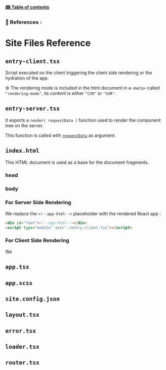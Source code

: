 [**🕮 Table of contents**](/Readme.md)

### 🦚 References : 

# Site Files Reference

## `entry-client.tsx`

Script executed on the client triggering the client side rendering or the hydration of the app.

⚙️ The rendering mode is included in the html document in a `<meta>` called `"rendering-mode"`, its content is either `"CSR"` or `"SSR"`.

## `entry-server.tsx`

It exports a `render( requestData )` function used to render the component tree on the server.

This function is called with [`requestData`](/documentation/references/data-structures.md#requestdata) as argument.

## `index.html`

This HTML document is used as a base for the document fragments.


### head



### body



### For Server Side Rendering

We replace the `<!--app-html-->` placeholder with the rendered React app :
```html
<div id="root"><!--app-html--></div>
<script type="module" src="./entry-client.tsx"></script>
```

### For Client Side Rendering

We 

## `app.tsx`



## `app.scss`



## `site.config.json`



## `layout.tsx`



## `error.tsx`



## `loader.tsx`



## `router.tsx`

